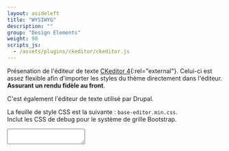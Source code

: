 ```yaml
---
layout: asideleft
title: "WYSIWYG"
description: ""
group: "Design Elements"
weight: 98
scripts_js:
  - /assets/plugins/ckeditor/ckeditor.js
---
```


Présenation de l'éditeur de texte [CKeditor 4](https://ckeditor.com/){:rel="external"}. Celui-ci est assez flexible afin d'importer les styles du thème directement dans l'éditeur. **Assurant un rendu fidèle au front**.

C'est également l'éditeur de texte utilisé par Drupal.

La feuille de style CSS est la suivante : `base-editor.min.css`.  
Inclut les CSS de debug pour le système de grille Bootstrap.

<textarea name="editor1" row="40"></textarea>
<script>
  CKEDITOR.replace('editor1', {
    customConfig: '{{ "../../js/custom_ckeditor.js" | prepend: basePath }}'
  });
  CKEDITOR.instances['editor1'].setData('<div class="citation"><blockquote>Lorem ipsum dolor sit amet, consectetur adipisicing elit. Est ratione placeat incidunt, dicta libero aperiam repellendus recusandae, nesciunt reiciendis veniam ab amet commodi aut sed ipsam temporibus ullam soluta eum vitae magni debitis laborum assumenda hic. Nihil, molestias, blanditiis. Numquam. <cite>Isaac Asimov</cite></blockquote></div><div class="lettrine"><p>Lorem ipsum dolor sit amet, consectetur adipisicing elit. Ullam accusamus voluptate laudantium rerum quisquam excepturi quae nam eligendi voluptatibus error delectus impedit architecto distinctio repudiandae officiis, quaerat corporis blanditiis est earum quos molestias veniam, temporibus velit. Aperiam reprehenderit impedit soluta.</p><p><a href="#lien_vers_une_page">Lien vers une page</a><br />mon texte</p><p><a href="#lien_vers_une_autre_page">Lien vers une autre page</a></p></div><div class="frame text-center"><div class="frame__inner"><div class="frame__header"><h2 class="frame__title caps">Call to Action Headline</h2><p class="frame__excerpt">Vivamus nunc nunc, lacinia ac nulla eget. Vivamus nunc nunc, lacinia ac nulla eget.<br/> Pellentesque congue sodales lacinia.</p></div><div class="frame__action"><a class="btn btn--default" href="#cta1">Call To Action</a><a class="btn btn--primary" href="#cta2">Call To Action 2</a></div></div></div><p><span style="font-style: italic;">Lorem ipsum dolor sit amet, consectetur adipisicing elit. Est ratione placeat incidunt, dicta libero aperiam repellendus recusandae, nesciunt reiciendis veniam ab amet commodi aut sed ipsam temporibus ullam soluta eum vitae magni debitis laborum assumenda hic. Nihil, molestias, blanditiis. Numquam.&nbsp;Lorem ipsum dolor sit amet, consectetur adipisicing elit. Est ratione placeat incidunt, dicta libero aperiam repellendus recusandae, nesciunt reiciendis veniam ab amet commodi aut sed ipsam temporibus ullam soluta eum vitae magni debitis laborum assumenda hic. Nihil, molestias, blanditiis. Numquam.&nbsp;Lorem ipsum dolor sit amet, consectetur adipisicing elit. Est ratione placeat incidunt, dicta libero aperiam repellendus recusandae, nesciunt reiciendis veniam ab amet commodi aut sed ipsam temporibus ullam soluta eum vitae magni debitis laborum assumenda hic. Nihil, molestias, blanditiis. Numquam.</span></p><div class="texte-chapeau"><p>Lorem ipsum dolor sit amet, consectetur adipisicing elit. Est ratione placeat incidunt, dicta libero aperiam repellendus recusandae, nesciunt reiciendis veniam ab amet commodi aut sed ipsam temporibus ullam soluta eum vitae magni debitis laborum assumenda hic. Nihil, molestias, blanditiis. Numquam. <cite>Isaac Asimov</cite></p></div><p><span style="font-style: italic;">Lorem ipsum dolor sit amet, consectetur adipisicing elit. Est ratione placeat incidunt, dicta libero aperiam repellendus recusandae, nesciunt reiciendis veniam ab amet commodi aut sed ipsam temporibus ullam soluta eum vitae magni debitis laborum assumenda hic. Nihil, molestias, blanditiis. Numquam.</span></p><ul class="ul-round ul-red"><li>liste item 1<ul><li>listeiste sous item 1</li><li>Liste sous item 2</li></ul></li><li>liste item 2</li><li>liste item 3</li></ul><h2>H2 - Markup HTML</h2><p><a href="#">link element</a> example<br /><a href="#" class="external">link element external</a><br /><cite>cite element</cite> example<br />The <code>code element</code> example<br />The <del>del element</del> example<br />The <dfn>dfn element</dfn> and <dfn title="Title text">dfn element with title</dfn> examples<br />The <em>em element</em> example<br />The <i>i element</i> example<br />The img element <img alt="" width="16" height="16" src="http://placehold.it/16" /> example<br />The <ins>ins element</ins> example<br />The <kbd>kbd element</kbd> example<br />The <mark>mark element</mark> example or <code class="highlight">.highlight</code><br />The <q>q element <q>inside</q> a q element</q> example<br />The <s>s element</s> example<br />The <samp>samp element</samp> example<br />The <small>small element</small> example<br />The <span>span element</span> example<br />The <strong>strong element</strong> example<br />The <sub>sub element</sub> example<br />The <sup>sup element</sup> example<br />The <u>u element</u> example<br />The <var>var element</var> example</p><p>To take a screenshot on your Mac, press <kbd>Cmd</kbd> + <kbd>Shift</kbd> + <kbd>3</kbd>.</p><p>The coordinate of the <var>i</var>th point is (<var>x<sub><var>i</var></sub></var>, <var>y<sub><var>i</var></sub></var>). For example, the 10th point has coordinate (<var>x<sub>10</sub></var>, <var>y<sub>10</sub></var>).</p><p>f(<var>x</var>, <var>n</var>) = log<sub>4</sub><var>x</var><sup><var>n</var></sup></p><p>The <span class="caps">caps element</span>. The <span class="small-caps">small-caps element</span>. The <span class="no-caps">no-caps element</span>. The <span class="regular">regular element</span>. The <span class="bold">bold element</span>. The <span class="italic">italic element</span>.</p><h2>Texte exemple</h2><p>Vivamus pretium placerat lorem, in tempor massa convallis sit amet. Aliquam sed quam eget ligula luctus aliquam sed vitae nulla. Aliquam dui dolor, ullamcorper eget rutrum ut, hendrerit ac lorem. Donec magna est, sollicitudin vel ultrices vel, mattis ut odio. Integer vel felis laoreet purus sollicitudin varius sed id ipsum. Suspendisse potenti.</p><h3>Thrid level 1</h3><p>Lorem ipsum dolor sit amet, consectetur adipisicing elit. Velit vero doloremque illo distinctio harum sed adipisci quis tenetur. Necessitatibus, sit reprehenderit. Cum dolorem quo ullam, deleniti expedita blanditiis veniam possimus deserunt.</p><p>Quae amet eos ut, quisquam dignissimos ducimus magnam soluta nam, ea nemo, minus. Esse voluptatem, odit. <strong>Est explicabo pariatur eligendi consectetur in, quam provident fugiat corporis officiis atque</strong>, necessitatibus aliquam asperiores, doloribus saepe voluptas assumenda libero neque? Delectus, ex, sequi? Ipsa ipsum architecto iusto aliquid, sint ad. Nostrum repellat tempore minima omnis harum labore esse sint nam non blanditiis! <strong>Ducimus, dolorum similique.</strong> Labore accusamus aut reiciendis velit ea alias.</p><blockquote><p><strong>Blockquote</strong> &gt; Lorem ipsum dolor sit amet, consectetur adipisicing elit. Velit vero doloremque illo distinctio harum sed adipisci quis tenetur. Necessitatibus, sit reprehenderit. Cum dolorem quo ullam, deleniti expedita blanditiis veniam possimus deserunt.</p></blockquote><h3>Thrid level 2</h3><p>Praesent ut justo vitae metus luctus vehicula a et purus. Suspendisse potenti. Sed viverra, quam non hendrerit laoreet, massa odio blandit arcu, ac molestie metus diam eu tortor. Donec erat arcu, ultrices sit amet placerat non, feugiat in arcu. Mauris eros quam, varius eget volutpat vel, tristique sed est. In faucibus feugiat urna sit amet elementum. Integer consequat rhoncus libero, in molestie augue posuere et. Phasellus ac eleifend magna. Proin vulputate dui ac justo pharetra consequat. In vel iaculis ligula.</p><p><img class="alignleft mtn" src="http://lorempixel.com/250/250/animals/1" width="250" height="250" alt="" /> Lorem ipsum dolor sit amet, consectetur adipisicing elit. Modi et voluptas expedita sunt sed dicta delectus esse commodi. Cupiditate, sunt, ullam, quasi, ipsam quisquam autem animi repudiandae sequi libero eos tempore commodi voluptates tempora est quam quas dignissimos officia consequuntur natus molestias? Recusandae, nostrum est consequuntur ad quam ducimus assumenda!</p><p><img class="alignright" src="http://lorempixel.com/150/150/animals/2" width="150" height="150" alt="" /> Lorem ipsum dolor sit amet, consectetur adipisicing elit. Temporibus, eligendi nihil at animi itaque tempore voluptas aperiam sit consequatur nisi magni iusto. Deleniti, molestiae, magnam, eligendi officiis voluptatibus voluptatum provident atque recusandae voluptate dolorem voluptatem inventore illo beatae rem doloribus debitis commodi quasi molestias in a eos maiores dolore nostrum quaerat perspiciatis. Sit, mollitia, neque, quasi libero provident rerum earum fugiat nihil sed odit dolorum eveniet quas dolores impedit voluptatibus incidunt debitis aliquam accusantium ab eligendi.</p><p><img class="aligncenter" src="http://lorempixel.com/150/150/animals/3" width="150" height="150" alt="" /> Lorem ipsum dolor sit amet, consectetur adipisicing elit. Dolorum, earum, molestias perferendis autem minima nihil itaque fugit quis. Eius, natus vitae similique impedit quod dolor tenetur nemo atque praesentium dolore commodi cum possimus quo quas eos magnam sapiente fugit accusamus magni quasi iure placeat quam dignissimos quidem vero aut autem officia dicta hic labore! Quibusdam delectus similique sit atque eum.</p><p><img class="alignnone" src="http://lorempixel.com/150/150/animals/4" width="150" height="150" alt="" /> Lorem ipsum dolor sit amet, consectetur adipisicing elit. Unde, ratione, quo, aliquid, quasi minus quia a accusantium ad obcaecati vitae adipisci eos facere dicta. Ex, in consequuntur tenetur eius laborum quisquam porro sequi. Molestias, ex libero cum eligendi magni laboriosam.</p><figure class="legend"><img alt="" class="legend__image" src="https://picsum.photos/400" /><figcaption class="legend__caption">Lorem ipsum dolor sit amet, consectetur adipiscing elit.</figcaption></figure>')
</script>
